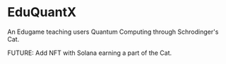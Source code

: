 # EduQuantX
An Edugame teaching users Quantum Computing through Schrodinger's Cat.

FUTURE: Add NFT with Solana earning a part of the Cat.
